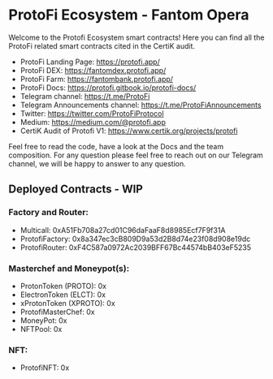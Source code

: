 # ProtoFi Ecosystem - Fantom Opera

Welcome to the Protofi Ecosystem smart contracts!
Here you can find all the ProtoFi related smart contracts cited in the CertiK audit.

- ProtoFi Landing Page: https://protofi.app/
- ProtoFi DEX: https://fantomdex.protofi.app/
- ProtoFi Farm: https://fantombank.protofi.app/
- ProtoFi Docs: https://protofi.gitbook.io/protofi-docs/
- Telegram channel: https://t.me/ProtoFi
- Telegram Announcements channel: https://t.me/ProtoFiAnnouncements
- Twitter: https://twitter.com/ProtoFiProtocol
- Medium: https://medium.com/@protofi.app
- CertiK Audit of Protofi V1: https://www.certik.org/projects/protofi

Feel free to read the code, have a look at the Docs and the team composition.
For any question please feel free to reach out on our Telegram channel, we will be happy to answer to any question.

## Deployed Contracts - WIP

### Factory and Router:

- Multicall: 0xA51Fb708a27cd01C96daFaaF8d8985Ecf7F9f31A
- ProtofiFactory: 0x8a347ec3cB809D9a53d2B8d74e23f08d908e19dc
- ProtofiRouter: 0xF4C587a0972Ac2039BFF67Bc44574bB403eF5235

### Masterchef and Moneypot(s):

- ProtonToken (PROTO): 0x
- ElectronToken (ELCT): 0x
- xProtonToken (XPROTO): 0x
- ProtofiMasterChef: 0x
- MoneyPot: 0x
- NFTPool: 0x

### NFT:
- ProtofiNFT: 0x